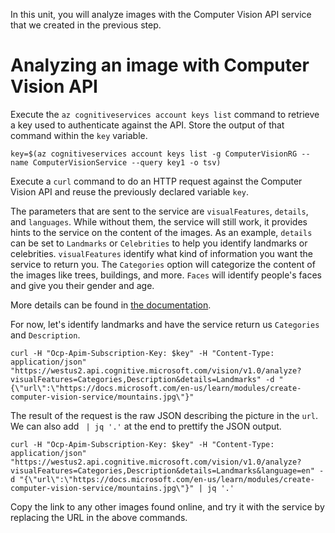 In this unit, you will analyze images with the Computer Vision API service that we created in the previous step.

# Analyzing an image with Computer Vision API

Execute the `az cognitiveservices account keys list` command to retrieve a key used to authenticate against the API. Store the output of that command within the `key` variable.

```azurecli
key=$(az cognitiveservices account keys list -g ComputerVisionRG --name ComputerVisionService --query key1 -o tsv)
```

Execute a `curl` command to do an HTTP request against the Computer Vision API and reuse the previously declared variable `key`.

The parameters that are sent to the service are `visualFeatures`, `details`, and `languages`. While without them, the service will still work, it provides hints to the service on the content of the images. As an example, `details` can be set to `Landmarks` or `Celebrities` to help you identify landmarks or celebrities. `visualFeatures` identify what kind of information you want the service to return you. The `Categories` option will categorize the content of the images like trees, buildings, and more. `Faces` will identify people's faces and give you their gender and age.

More details can be found in [the documentation](https://westus.dev.cognitive.microsoft.com/docs/services/56f91f2d778daf23d8ec6739/operations/56f91f2e778daf14a499e1fa).

For now, let's identify landmarks and have the service return us `Categories` and `Description`.

```azurecli
curl -H "Ocp-Apim-Subscription-Key: $key" -H "Content-Type: application/json" "https://westus2.api.cognitive.microsoft.com/vision/v1.0/analyze?visualFeatures=Categories,Description&details=Landmarks" -d "{\"url\":\"https://docs.microsoft.com/en-us/learn/modules/create-computer-vision-service/mountains.jpg\"}"
```

The result of the request is the raw JSON describing the picture in the `url`. We can also add ` | jq '.'` at the end to prettify the JSON output.

```azurecli
curl -H "Ocp-Apim-Subscription-Key: $key" -H "Content-Type: application/json" "https://westus2.api.cognitive.microsoft.com/vision/v1.0/analyze?visualFeatures=Categories,Description&details=Landmarks&language=en" -d "{\"url\":\"https://docs.microsoft.com/en-us/learn/modules/create-computer-vision-service/mountains.jpg\"}" | jq '.'
```

Copy the link to any other images found online, and try it with the service by replacing the URL in the above commands.